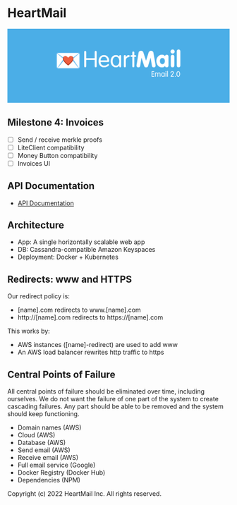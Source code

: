 # HeartMail

<img src='./logo-heartmail.png' alt='HeartMail' width='800'>

## Milestone 4: Invoices

* [ ] Send / receive merkle proofs
* [ ] LiteClient compatibility
* [ ] Money Button compatibility
* [ ] Invoices UI

## API Documentation

- [API Documentation](https://github.com/heartmail/heartmail/blob/master/heartmail-docs/index.md)

## Architecture

- App: A single horizontally scalable web app
- DB: Cassandra-compatible Amazon Keyspaces
- Deployment: Docker + Kubernetes

## Redirects: www and HTTPS

Our redirect policy is:

- [name].com redirects to www.[name].com
- http://[name].com redirects to https://[name].com

This works by:

- AWS instances ([name]-redirect) are used to add www
- An AWS load balancer rewrites http traffic to https

## Central Points of Failure

All central points of failure should be eliminated over time, including
ourselves. We do not want the failure of one part of the system to create
cascading failures. Any part should be able to be removed and the system should
keep functioning.

* Domain names (AWS)
* Cloud (AWS)
* Database (AWS)
* Send email (AWS)
* Receive email (AWS)
* Full email service (Google)
* Docker Registry (Docker Hub)
* Dependencies (NPM)

Copyright (c) 2022 HeartMail Inc. All rights reserved.
